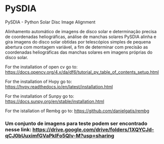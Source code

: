 # PySDIA
PySDIA - Python Solar Disc Image Alignment

Alinhamento automático de imagens de disco solar e determinação precisa de coordenadas heliográficas, análise de manchas solares
PySDIA alinha e gira imagens do disco solar obtidas por telescópios simples de pequena abertura com montagem variável, a fim de determinar com precisão as coordenadas heliográficas das manchas solares em imagens próprias do disco solar.

For the installation of open cv go to: https://docs.opencv.org/4.x/da/df6/tutorial_py_table_of_contents_setup.html

For the installation of Hvpy go to: https://hvpy.readthedocs.io/en/latest/installation.html

For the installation of Sunpy go to: https://docs.sunpy.org/en/stable/installation.html

For the istallation of Rembg go to: https://github.com/danielgatis/rembg

### Um conjunto de imagens para teste podem ser encontrado nesse link: https://drive.google.com/drive/folders/1XQYCJd-qCJ0bUuximfGVaPklFo5QIv-M?usp=sharing

